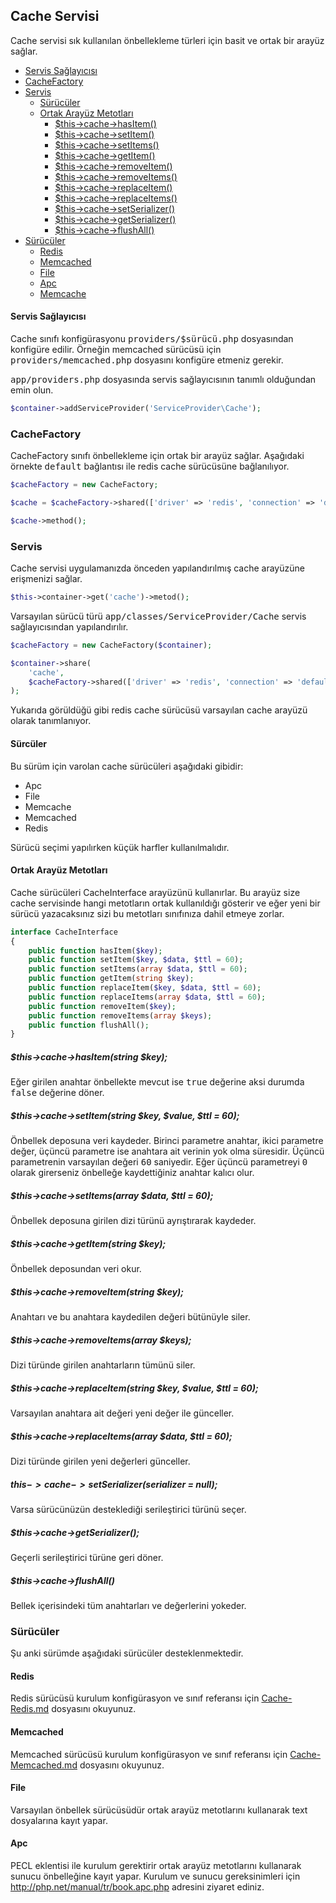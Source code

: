 
## Cache Servisi

Cache servisi sık kullanılan önbellekleme türleri için basit ve ortak bir arayüz sağlar.

<ul>
<li><a href="#service-provider">Servis Sağlayıcısı</a></li>
<li><a href="#cacheFactory">CacheFactory</a></li>
<li>
    <a href="#service">Servis</a>
    <ul>
        <li><a href="#cache-drivers">Sürücüler</a></li>
        <li>
            <a href="#interface">Ortak Arayüz Metotları</a>
            <ul>
                <li><a href="#common-hasItem">$this->cache->hasItem()</a></li>
                <li><a href="#common-setItem">$this->cache->setItem()</a></li>
                <li><a href="#common-setItems">$this->cache->setItems()</a></li>
                <li><a href="#common-getItem">$this->cache->getItem()</a></li>
                <li><a href="#common-removeItem">$this->cache->removeItem()</a></li>
                <li><a href="#common-removeItems">$this->cache->removeItems()</a></li>
                <li><a href="#common-replaceItem">$this->cache->replaceItem()</a></li>
                <li><a href="#common-replaceItems">$this->cache->replaceItems()</a></li>
                <li><a href="#common-setSerializer">$this->cache->setSerializer()</a></li>
                <li><a href="#common-getSerializer">$this->cache->getSerializer()</a></li>
                <li><a href="#common-flushAll">$this->cache->flushAll()</a></li>
            </ul>
        </li>
    </ul>
</li>
<li>
    <a href="#drivers">Sürücüler</a>
    <ul>
        <li><a href="#redis">Redis</a></li>
        <li><a href="#memcached">Memcached</a></li>
        <li><a href="#file">File</a></li>
        <li><a href="#file">Apc</a></li>
        <li><a href="#memcache">Memcache</a></li>
    </ul>
</li>
</ul>

<a name="service-provider"></a>

#### Servis Sağlayıcısı

Cache sınıfı konfigürasyonu <kbd>providers/$sürücü.php</kbd> dosyasından konfigüre edilir. Örneğin memcached sürücüsü için <kbd>providers/memcached.php</kbd> dosyasını konfigüre etmeniz gerekir.

<kbd>app/providers.php</kbd> dosyasında servis sağlayıcısının tanımlı olduğundan emin olun.

```php
$container->addServiceProvider('ServiceProvider\Cache');
```
<a name="cacheFactory"></a>

### CacheFactory

CacheFactory sınıfı önbellekleme için ortak bir arayüz sağlar. Aşağıdaki örnekte <kbd>default</kbd> bağlantısı ile redis cache sürücüsüne bağlanılıyor.

```php
$cacheFactory = new CacheFactory;

$cache = $cacheFactory->shared(['driver' => 'redis', 'connection' => 'default']);

$cache->method();
```

<a name="service"></a>

### Servis

Cache servisi uygulamanızda önceden yapılandırılmış cache arayüzüne erişmenizi sağlar.

```php
$this->container->get('cache')->metod();
```

Varsayılan sürücü türü <kbd>app/classes/ServiceProvider/Cache</kbd> servis sağlayıcısından yapılandırılır.

```php
$cacheFactory = new CacheFactory($container);

$container->share(
    'cache',
    $cacheFactory->shared(['driver' => 'redis', 'connection' => 'default'])
);
```

Yukarıda görüldüğü gibi redis cache sürücüsü varsayılan cache arayüzü olarak tanımlanıyor.

<a name="cache-drivers"></a>

#### Sürcüler

Bu sürüm için varolan cache sürücüleri aşağıdaki gibidir:

* Apc
* File
* Memcache
* Memcached
* Redis

Sürücü seçimi yapılırken küçük harfler kullanılmalıdır.

<a name="interface"></a>

#### Ortak Arayüz Metotları

Cache sürücüleri CacheInterface arayüzünü kullanırlar. Bu arayüz size cache servisinde hangi metotların ortak kullanıldığı gösterir ve eğer yeni bir sürücü yazacaksınız sizi bu metotları sınıfınıza dahil etmeye zorlar.

```php
interface CacheInterface
{
    public function hasItem($key);
    public function setItem($key, $data, $ttl = 60);
    public function setItems(array $data, $ttl = 60);
    public function getItem(string $key);
    public function replaceItem($key, $data, $ttl = 60);
    public function replaceItems(array $data, $ttl = 60);
    public function removeItem($key);
    public function removeItems(array $keys);
    public function flushAll();
}
```

<a name="common-hasItem"></a>

##### $this->cache->hasItem(string $key);

Eğer girilen anahtar önbellekte mevcut ise <kbd>true</kbd> değerine aksi durumda <kbd>false</kbd> değerine döner.

<a name="common-setItem"></a>

##### $this->cache->setItem(string $key, $value, $ttl = 60);

Önbellek deposuna veri kaydeder. Birinci parametre anahtar, ikici parametre değer, üçüncü parametre ise anahtara ait verinin yok olma süresidir. Üçüncü parametrenin varsayılan değeri <kbd>60</kbd> saniyedir. Eğer üçüncü parametreyi <kbd>0</kbd> olarak girerseniz önbelleğe kaydettiğiniz anahtar kalıcı olur.

<a name="common-setItems"></a>

##### $this->cache->setItems(array $data, $ttl = 60);

Önbellek deposuna girilen dizi türünü ayrıştırarak kaydeder. 

<a name="common-getItem"></a>

##### $this->cache->getItem(string $key);

Önbellek deposundan veri okur.

<a name="common-removeItem"></a>

##### $this->cache->removeItem(string $key);

Anahtarı ve bu anahtara kaydedilen değeri bütünüyle siler.

<a name="common-removeItems"></a>

##### $this->cache->removeItems(array $keys);

Dizi türünde girilen anahtarların tümünü siler.

<a name="common-replaceItem"></a>

##### $this->cache->replaceItem(string $key, $value, $ttl = 60);

Varsayılan anahtara ait değeri yeni değer ile günceller.

<a name="common-replaceItems"></a>

##### $this->cache->replaceItems(array $data, $ttl = 60);

Dizi türünde girilen yeni değerleri günceller.

<a name="common-setSerializer"></a>

##### $this->cache->setSerializer($serializer = null);

Varsa sürücünüzün desteklediği serileştirici türünü seçer.

<a name="common-getSerializer"></a>

##### $this->cache->getSerializer();

Geçerli serileştirici türüne geri döner.

<a name="common-flushAll"></a>

##### $this->cache->flushAll()

Bellek içerisindeki tüm anahtarları ve değerlerini yokeder.


<a name="drivers"></a>

### Sürücüler

Şu anki sürümde aşağıdaki sürücüler desteklenmektedir.

<a name="redis"></a>

#### Redis

Redis sürücüsü kurulum konfigürasyon ve sınıf referansı için [Cache-Redis.md](Cache-Redis.md) dosyasını okuyunuz.

<a name="memcached"></a>

#### Memcached

Memcached sürücüsü kurulum konfigürasyon ve sınıf referansı için [Cache-Memcached.md](Cache-Memcached.md) dosyasını okuyunuz.

<a name="file"></a>

#### File

Varsayılan önbellek sürücüsüdür ortak arayüz metotlarını kullanarak text dosyalarına kayıt yapar.

<a name="apc"></a>

#### Apc

PECL eklentisi ile kurulum gerektirir ortak arayüz metotlarını kullanarak sunucu önbelleğine kayıt yapar. Kurulum ve sunucu gereksinimleri için <a href="http://php.net/manual/tr/book.apc.php">http://php.net/manual/tr/book.apc.php</a> adresini ziyaret ediniz.